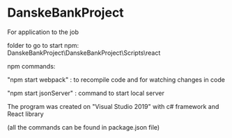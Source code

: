 # DanskeBankProject
For application to the job

folder to go to start npm: DanskeBankProject\DanskeBankProject\Scripts\react

npm commands:

"npm start webpack" : to recompile code and for watching changes in code

"npm start jsonServer" : command to start local server

The program was created on "Visual Studio 2019" with c# framework and React library

(all the commands can be found in package.json file)
